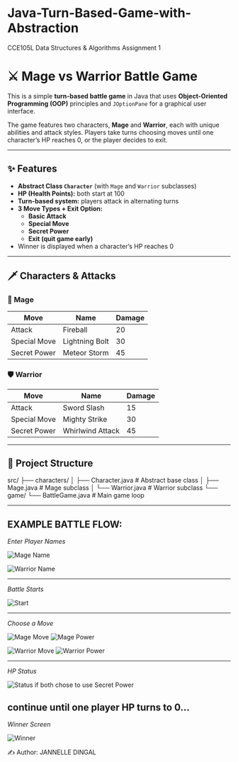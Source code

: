 # Java-Turn-Based-Game-with-Abstraction
CCE105L Data Structures &amp; Algorithms Assignment 1

# ⚔️ Mage vs Warrior Battle Game

This is a simple **turn-based battle game** in Java that uses **Object-Oriented Programming (OOP)** principles and `JOptionPane` for a graphical user interface.  

The game features two characters, **Mage** and **Warrior**, each with unique abilities and attack styles. Players take turns choosing moves until one character’s HP reaches 0, or the player decides to exit.

---

## ✨ Features
- **Abstract Class `Character`** (with `Mage` and `Warrior` subclasses)
- **HP (Health Points):** both start at 100
- **Turn-based system:** players attack in alternating turns
- **3 Move Types + Exit Option:**
  - **Basic Attack**
  - **Special Move**
  - **Secret Power**
  - **Exit (quit game early)**
- Winner is displayed when a character’s HP reaches 0

---

## 🗡️ Characters & Attacks

### 🧙 Mage
| Move | Name | Damage |
|------|------|---------|
| Attack | Fireball | 20 |
| Special Move | Lightning Bolt | 30 |
| Secret Power | Meteor Storm | 45 |

### 🛡️ Warrior
| Move | Name | Damage |
|------|------|---------|
| Attack | Sword Slash | 15 |
| Special Move | Mighty Strike | 30 |
| Secret Power | Whirlwind Attack | 45 |

---

## 📂 Project Structure
src/
 ├── characters/
 │     ├── Character.java   # Abstract base class
 │     ├── Mage.java        # Mage subclass
 │     └── Warrior.java     # Warrior subclass
 └── game/
       └── BattleGame.java  # Main game loop

---

EXAMPLE BATTLE FLOW:
----------------------------------------------------------------
*Enter Player Names* 

![Mage Name](<img width="315" height="151" alt="image" src="https://github.com/user-attachments/assets/bd453d98-5944-41e9-a112-2d5b53e43ea4" />)

![Warrior Name](<img width="304" height="139" alt="image" src="https://github.com/user-attachments/assets/1c1f791b-5d82-4846-b908-dd70c55d5cf8" />)

----------------------------------------------------------------
*Battle Starts*

![Start](<img width="268" height="148" alt="image" src="https://github.com/user-attachments/assets/74fa9e55-fbf2-4697-af0b-4b2b0510875e" />) 

----------------------------------------------------------------
*Choose a Move*      

![Mage Move](<img width="411" height="126" alt="image" src="https://github.com/user-attachments/assets/bd99081f-7154-419e-b252-5dd3a3ad3c21" />) 
![Mage Power](<img width="313" height="126" alt="image" src="https://github.com/user-attachments/assets/d644b717-0642-49f8-9406-82bfafcc1f85" />) 

![Warrior Move](<img width="408" height="123" alt="image" src="https://github.com/user-attachments/assets/0257b363-ee17-41b6-bd7d-fb90b5c2b8a6" />) 
![Warrior Power](<img width="318" height="126" alt="image" src="https://github.com/user-attachments/assets/49eaebba-f839-407b-b7a8-694ced981c25" />
) 

----------------------------------------------------------------
*HP Status*  

![Status if both chose to use Secret Power](<img width="269" height="147" alt="image" src="https://github.com/user-attachments/assets/01568cef-4193-425c-af87-134346a0357b" />) 

continue until one player HP turns to 0...
----------------------------------------------------------------
*Winner Screen* 

![Winner](<img width="265" height="123" alt="image" src="https://github.com/user-attachments/assets/3a467d4e-828c-4fdf-a2ef-660287c0772e" />
)


✍️ Author: JANNELLE DINGAL
